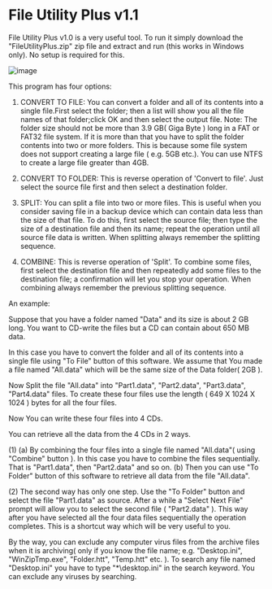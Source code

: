 # File Utility Plus v1.1

File Utility Plus v1.0 is a very useful tool. 
To run it simply download the "FileUtilityPlus.zip" zip file and extract and run (this works in Windows only). No setup is required for this.

![image](https://github.com/user-attachments/assets/30603c9f-2d14-4989-a7cd-9c603ed4cfcb)

This program has four options:

1) CONVERT TO FILE: You can convert a folder and all of its contents into a single file.First select the folder; then a list will show you all the file names of that folder;click OK and then select the output file.
Note: The folder size should not be more than 3.9 GB( Giga Byte ) long in a FAT or FAT32 file system. If it is more than that you have to split the folder contents into two or more folders. This is because some file system does not support creating a large file ( e.g. 5GB etc.). You can use NTFS to create a large file greater than 4GB.

2) CONVERT TO FOLDER: This is reverse operation of 'Convert to file'. Just select the source file first and then select a destination folder.

3) SPLIT: You can split a file into two or more files. This is useful when you consider saving file in a backup device which can contain data less than the size of that file. To do this, first select the source file; then type the size of a destination file and then its name; repeat the operation until all source file data is written. When splitting always remember the splitting sequence.

4) COMBINE: This is reverse operation of 'Split'. To combine some files, first select the destination file and then repeatedly add some files to the destination file; a confirmation will let you stop your operation.  When combining always remember the previous splitting sequence.

An example:

Suppose that you have a folder named "Data" and its size is about 2 GB long. You want to CD-write the files but a CD can contain about 650 MB data.

In this case you have to convert the folder and all of its contents into a single file using "To File" button of this software. We assume that You made a file named "All.data" which will be the same size of the Data folder( 2GB ).

Now Split the file "All.data" into "Part1.data", "Part2.data", "Part3.data", "Part4.data" files.
To create these four files use the length ( 649 X 1024 X 1024 ) bytes  for all the four files.

Now You can write these four files into 4 CDs.

You can retrieve all the data from the 4 CDs in 2 ways.

(1)
   (a) By combining the four files into a single file named "All.data"( using "Combine" button ). In this case you have to combine the files sequentially. That is "Part1.data", then "Part2.data" and so on. 
   (b) Then you can use "To Folder" button of this software to retrieve all data from the file "All.data".

(2)
The second way has only one step. Use the "To Folder" button and select the file "Part1.data" as source. After a while a "Select Next File" prompt will allow you to select the second file ( "Part2.data" ). This way after you have selected all the four data files sequentially the operation completes. This is a shortcut way which will be very useful to you.

By the way, you can exclude any computer virus files from the archive files when it is archiving( only if you know the file name; e.g. "Desktop.ini", "WinZipTmp.exe", "Folder.htt", "Temp.htt" etc. ). To search any file named "Desktop.ini" you have to type "*\desktop.ini" in the search keyword. You can exclude any viruses by searching.
